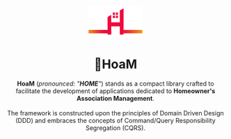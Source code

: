 <p align="center">
  <img alt="Logo" src="logo.png" style="width: 25%"/>
</p>
<h1 align="center">🏡HoaM</h1>

<p align="center">
<strong>HoaM</strong> (<em>pronounced: "<strong>HOME</strong>"</em>) stands as a compact library crafted to facilitate the development of applications dedicated to <strong>Homeowner's Association Management</strong>.<br/><br/>
The framework is constructed upon the principles of Domain Driven Design (DDD) and embraces the concepts of Command/Query Responsibility Segregation (CQRS).
</p>
